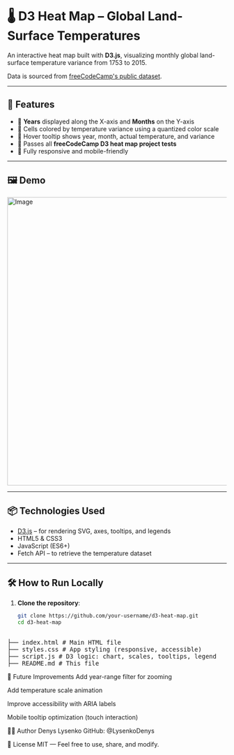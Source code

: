 # 🌡️ D3 Heat Map – Global Land-Surface Temperatures

An interactive heat map built with **D3.js**, visualizing monthly global land-surface temperature variance from 1753 to 2015.

Data is sourced from [freeCodeCamp's public dataset](https://raw.githubusercontent.com/freeCodeCamp/ProjectReferenceData/master/global-temperature.json).

---

## 🚀 Features

- 📅 **Years** displayed along the X-axis and **Months** on the Y-axis
- 🎨 Cells colored by temperature variance using a quantized color scale
- 📌 Hover tooltip shows year, month, actual temperature, and variance
- 🧠 Passes all **freeCodeCamp D3 heat map project tests**
- 📱 Fully responsive and mobile-friendly

---

## 🖼️ Demo

<img width="811" height="661" alt="Image" src="https://github.com/user-attachments/assets/ff9918b4-fd0b-4da2-9026-5c6a6a9b8003" />

---

## 📦 Technologies Used

- [D3.js](https://d3js.org/) – for rendering SVG, axes, tooltips, and legends
- HTML5 & CSS3
- JavaScript (ES6+)
- Fetch API – to retrieve the temperature dataset

---

## 🛠️ How to Run Locally

1. **Clone the repository**:

   ```bash
   git clone https://github.com/your-username/d3-heat-map.git
   cd d3-heat-map
   ```

<pre> 
├── index.html # Main HTML file 
├── styles.css # App styling (responsive, accessible) 
├── script.js # D3 logic: chart, scales, tooltips, legend 
├── README.md # This file 
</pre>

🔮 Future Improvements
Add year-range filter for zooming

Add temperature scale animation

Improve accessibility with ARIA labels

Mobile tooltip optimization (touch interaction)

👨‍💻 Author
Denys Lysenko
GitHub: @LysenkoDenys

📄 License
MIT — Feel free to use, share, and modify.
